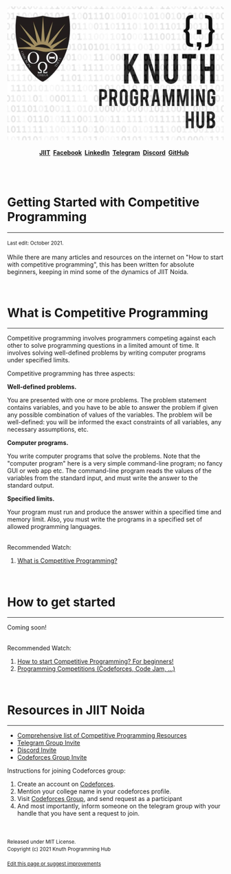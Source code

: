 <div align="center">
  <img src="assets\images\main.jpg">
</div>

<br>

<span style="display: flex; font-weight: bold; justify-content: center;">
  <a href="https://www.jiit.ac.in/knuth-programming-hub">JIIT</a> &nbsp;&nbsp;
  <a href="https://www.facebook.com/groups/jiit.knuth">Facebook</a> &nbsp;&nbsp;
  <a href="https://www.linkedin.com/company/knuthprogramminghubjiitnoida">LinkedIn</a> &nbsp;&nbsp;
  <a href="https://t.me/joinchat/LGo0IhZoPRjRjBJHJPf3OA">Telegram</a> &nbsp;&nbsp;
  <a href="https://discord.gg/jatPMerTED">Discord</a> &nbsp;&nbsp;
  <a href="https://github.com/Knuth-Programming-Hub">GitHub</a> &nbsp;&nbsp;
</span>

<br>
<br>
<br>
<div>
  <h1> Getting Started with Competitive Programming </h1>
  <hr>
  <p>
  <small> Last edit: October 2021. </small>
  <br>
  <br>
  While there are many articles and resources on the internet on "How to start with competitive programming", this has been written for absolute beginners, keeping in mind some of the dynamics of JIIT Noida.
  </p>
</div>
<br>

<div>
  <h1> What is Competitive Programming </h1>
  <hr>
  <p> 
    Competitive programming involves programmers competing against each other to solve programming questions in a limited amount of time. 
    It involves solving well-defined problems by writing computer programs under specified limits.
  </p>  
  
  <p> Competitive programming has three aspects:</p>
  <p>
    <b> Well-defined problems.</b>
    <p> You are presented with one or more problems. The problem statement contains variables, and you have to be able to answer the problem if given any possible combination of values of the variables. The problem will be well-defined: you will be informed the exact constraints of all variables, any necessary assumptions, etc.
    </p>
    <b> Computer programs.</b>
    <p> You write computer programs that solve the problems. Note that the "computer program" here is a very simple command-line program; no fancy GUI or web app etc. The command-line program reads the values of the variables from the standard input, and must write the answer to the standard output.
    </p>
    <b> Specified limits.</b>
    <p> Your program must run and produce the answer within a specified time and memory limit. Also, you must write the programs in a specified set of allowed programming languages.
</p>
  </p>
  <br>
  Recommended Watch:
  <ol>
    <li> <a href="https://www.youtube.com/watch?v=ueNT-w7Oluw">What is Competitive Programming?</a> </li>
  </ol>
</div>

<br>

<div>
  <h1> How to get started </h1>
  <hr>
  <p> Coming soon! </p>
  
  <br>
  Recommended Watch:
  <ol>
    <li> <a href="https://youtube.com/watch?v=xAeiXy8-9Y8">How to start Competitive Programming? For beginners!</a> </li>
    <li> <a href="https://www.youtube.com/watch?v=cpguolx2oms">Programming Competitions (Codeforces, Code Jam, ...)</a> </li>
  </ol>
</div>
<br>
<div>
  <h1>Resources in JIIT Noida</h1>
  <hr>

  <ul>
    <li> <a href="https://knuth-programming-hub.github.io/CP-Resources/">Comprehensive list of Competitive Programming Resources</a> </li>
    <li> <a href="https://t.me/joinchat/LGo0IhZoPRjRjBJHJPf3OA">Telegram Group Invite</a> </li>
    <li> <a href="">Discord Invite</a> </li>
    <li> <a href="https://codeforces.com/group/IUJm1OmeBo/members">Codeforces Group Invite</a> </li>
  </ul>

  <p> Instructions for joining Codeforces group: </p>
  <ol>
    <li> Create an account on <a href="https://www.jiit.ac.in/knuth-programming-hub">Codeforces</a>. </li>
    <li> Mention your college name in your codeforces profile. </li>
    <li> Visit <a href="https://codeforces.com/group/IUJm1OmeBo/members">Codeforces Group</a>, and send request as a participant </li>
    <li>And most importantly, inform someone on the telegram group with your handle that you have sent a request to join. </li>
  </ol>
</div>

<br>
<br>
<div> 
  <small> 
    Released under MIT License.
    <br>
    Copyright (c) 2021 Knuth Programming Hub
    <br>
    <br>
    <a href="https://github.com/Knuth-Programming-Hub/knuth-programming-hub.github.io/issues">Edit this page or suggest improvements</a> 
  </small>
</div>
